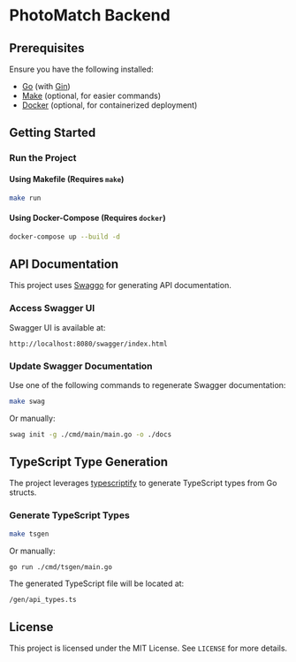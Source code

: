 # PhotoMatch Backend

## Prerequisites

Ensure you have the following installed:
- [Go](https://go.dev/) (with [Gin](https://gin-gonic.com/))
- [Make](https://www.gnu.org/software/make/) (optional, for easier commands)
- [Docker](https://www.docker.com/) (optional, for containerized deployment)

## Getting Started

### Run the Project

#### Using Makefile (Requires `make`)
```sh
make run
```

#### Using Docker-Compose (Requires `docker`)
```sh
docker-compose up --build -d
```

## API Documentation

This project uses [Swaggo](https://github.com/swaggo/swag) for generating API documentation.

### Access Swagger UI
Swagger UI is available at:
```
http://localhost:8080/swagger/index.html
```

### Update Swagger Documentation
Use one of the following commands to regenerate Swagger documentation:
```sh
make swag
```
Or manually:
```sh
swag init -g ./cmd/main/main.go -o ./docs
```

## TypeScript Type Generation

The project leverages [typescriptify](https://github.com/tkrajina/typescriptify-golang-structs) to generate TypeScript types from Go structs.

### Generate TypeScript Types
```sh
make tsgen
```
Or manually:
```sh
go run ./cmd/tsgen/main.go
```

The generated TypeScript file will be located at:
```
/gen/api_types.ts
```

## License

This project is licensed under the MIT License. See `LICENSE` for more details.